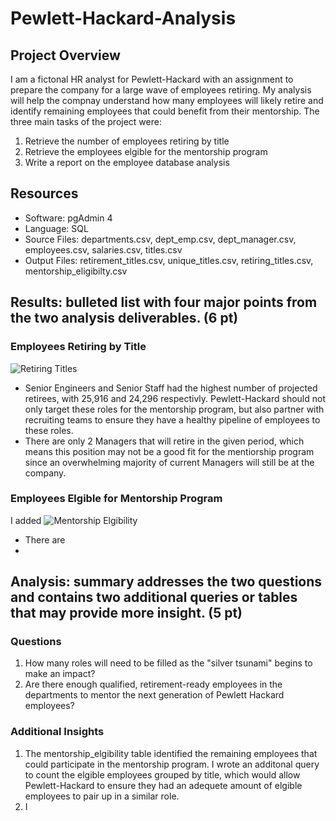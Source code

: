 # Pewlett-Hackard-Analysis

## Project Overview
I am a fictonal HR analyst for Pewlett-Hackard with an assignment to prepare the company for a large wave of employees retiring. My analysis will help the compnay understand how many employees will likely retire and identify remaining employees that could benefit from their mentorship. The three main tasks of the project were:

1. Retrieve the number of employees retiring by title
2. Retrieve the employees elgible for the mentorship program
3. Write a report on the employee database analysis

## Resources
- Software: pgAdmin 4
- Language: SQL
- Source Files: departments.csv, dept_emp.csv, dept_manager.csv, employees.csv, salaries.csv, titles.csv
- Output Files: retirement_titles.csv, unique_titles.csv, retiring_titles.csv, mentorship_eligibilty.csv

## Results: bulleted list with four major points from the two analysis deliverables. (6 pt)
### Employees Retiring by Title
![Retiring Titles](../main/Resources/retiring_titles.png)
- Senior Engineers and Senior Staff had the highest number of projected retirees, with 25,916 and 24,296 respectivly. Pewlett-Hackard should not only target these roles for the mentorship program, but also partner with recruiting teams to ensure they have a healthy pipeline of employees to these roles.
- There are only 2 Managers that will retire in the given period, which means this position may not be a good fit for the mentiorship program since an overwhelming majority of current Managers will still be at the company. 

### Employees Elgible for Mentorship Program
I added
![Mentorship Elgibility](../main/Resources/mentorship_titles.png)
- There are
- 

## Analysis: summary addresses the two questions and contains two additional queries or tables that may provide more insight. (5 pt)
### Questions
1. How many roles will need to be filled as the "silver tsunami" begins to make an impact?
2. Are there enough qualified, retirement-ready employees in the departments to mentor the next generation of Pewlett Hackard employees?

### Additional Insights
1. The mentorship_elgibility table identified the remaining employees that could participate in the mentorship program. I wrote an additonal query to count the elgible employees grouped by title, which would allow Pewlett-Hackard to ensure they had an adequete amount of elgible employees to pair up in a similar role.
2. I
